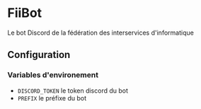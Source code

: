 # FiiBot

Le bot Discord de la fédération des interservices d'informatique

## Configuration

### Variables d'environement

- `DISCORD_TOKEN` le token discord du bot
- `PREFIX` le préfixe du bot

